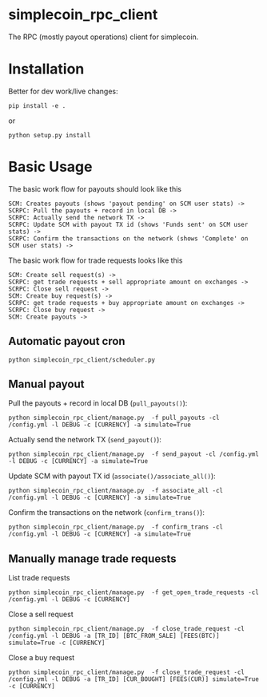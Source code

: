 simplecoin_rpc_client
=====================

The RPC (mostly payout operations) client for simplecoin.

Installation
============

Better for dev work/live changes:

```
pip install -e .
```

or

```
python setup.py install
```

Basic Usage
===========
The basic work flow for payouts should look like this

```
SCM: Creates payouts (shows 'payout pending' on SCM user stats) ->
SCRPC: Pull the payouts + record in local DB ->
SCRPC: Actually send the network TX ->
SCRPC: Update SCM with payout TX id (shows 'Funds sent' on SCM user stats) ->
SCRPC: Confirm the transactions on the network (shows 'Complete' on SCM user stats) ->
```


The basic work flow for trade requests looks like this

```
SCM: Create sell request(s) ->
SCRPC: get trade requests + sell appropriate amount on exchanges ->
SCRPC: Close sell request ->
SCM: Create buy request(s) ->
SCRPC: get trade requests + buy appropriate amount on exchanges ->
SCRPC: Close buy request ->
SCM: Create payouts ->
```

Automatic payout cron
---------------------

```
python simplecoin_rpc_client/scheduler.py
```

Manual payout
-------------

Pull the payouts + record in local DB (`pull_payouts()`):
```
python simplecoin_rpc_client/manage.py  -f pull_payouts -cl /config.yml -l DEBUG -c [CURRENCY] -a simulate=True
```

Actually send the network TX (`send_payout()`):
```
python simplecoin_rpc_client/manage.py  -f send_payout -cl /config.yml -l DEBUG -c [CURRENCY] -a simulate=True
```

Update SCM with payout TX id (`associate()/associate_all()`):
```
python simplecoin_rpc_client/manage.py  -f associate_all -cl /config.yml -l DEBUG -c [CURRENCY] -a simulate=True
```

Confirm the transactions on the network (`confirm_trans()`):
```
python simplecoin_rpc_client/manage.py  -f confirm_trans -cl /config.yml -l DEBUG -c [CURRENCY] -a simulate=True
```


Manually manage trade requests
------------------------------

List trade requests
```
python simplecoin_rpc_client/manage.py  -f get_open_trade_requests -cl /config.yml -l DEBUG -c [CURRENCY]
```

Close a sell request
```
python simplecoin_rpc_client/manage.py  -f close_trade_request -cl /config.yml -l DEBUG -a [TR_ID] [BTC_FROM_SALE] [FEES(BTC)] simulate=True -c [CURRENCY]
```

Close a buy request

```
python simplecoin_rpc_client/manage.py  -f close_trade_request -cl /config.yml -l DEBUG -a [TR_ID] [CUR_BOUGHT] [FEES(CUR)] simulate=True -c [CURRENCY]
```
